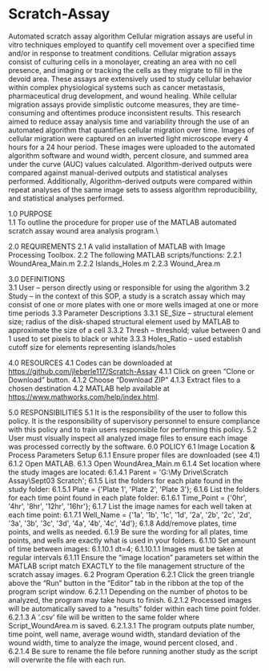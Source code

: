 # Scratch-Assay
Automated scratch assay algorithm
 Cellular migration assays are useful in vitro techniques employed to quantify cell movement over a specified time and/or in response to treatment conditions. Cellular migration assays consist of culturing cells in a monolayer, creating an area with no cell presence, and imaging or tracking the cells as they migrate to fill in the devoid area. These assays are extensively used to study cellular behavior within complex physiological systems such as cancer metastasis, pharmaceutical drug development, and wound healing. While cellular migration assays provide simplistic outcome measures, they are time-consuming and oftentimes produce inconsistent results. This research aimed to reduce assay analysis time and variability through the use of an automated algorithm that quantifies cellular migration over time. Images of cellular migration were captured on an inverted light microscope every 4 hours for a 24 hour period. These images were uploaded to the automated algorithm software and wound width, percent closure, and summed area under the curve (AUC) values calculated. Algorithm-derived outputs were compared against manual-derived outputs and statistical analyses performed. Additionally, Algorithm-derived outputs were compared within repeat analyses of the same image sets to assess algorithm reproducibility, and statistical analyses performed. 


1.0 PURPOSE\
    1.1	To outline the procedure for proper use of the MATLAB automated scratch assay wound area analysis program.\
    
2.0 REQUIREMENTS
    2.1	A valid installation of MATLAB with Image Processing Toolbox.
    2.2	The following MATLAB scripts/functions:
	2.2.1	WoundArea_Main.m
	2.2.2	Islands_Holes.m
	2.2.3	Wound_Area.m

3.0	DEFINITIONS\
	3.1	User – person directly using or responsible for using the algorithm
	3.2	Study – in the context of this SOP, a study is a scratch assay which may consist of one or more plates with one or more wells 						imaged at one or more time periods
	3.3	Parameter Descriptions
		3.3.1	SE_Size – structural element size; radius of the disk-shaped structural element used by MATLAB to approximate the size of a cell
		3.3.2	Thresh – threshold; value between 0 and 1 used to set pixels to black or white
		3.3.3	Holes_Ratio – used establish cutoff size for elements representing islands/holes

4.0	RESOURCES
	4.1	Codes can be downloaded at https://github.com/jleberle117/Scratch-Assay
		4.1.1	Click on green “Clone or Download” button.
		4.1.2	Choose “Download ZIP”
		4.1.3	Extract files to a chosen destination
	4.2	MATLAB help available at https://www.mathworks.com/help/index.html. 

5.0	RESPONSIBILITIES
	5.1	It is the responsibility of the user to follow this policy.  It is the responsibility of supervisory personnel to ensure compliance 	with this policy and to train users responsible for performing this policy.
	5.2	User must visually inspect all analyzed image files to ensure each image was processed correctly by the software.
6.0	POLICY
	6.1	Image Location & Process Parameters Setup
		6.1.1	Ensure proper files are downloaded (see 4.1)
		6.1.2	Open MATLAB.
		6.1.3	Open WoundArea_Main.m
		6.1.4	Set location where the study images are located:
			6.1.4.1	Parent = 'G:\My Drive\Scratch Assay\Sept03 Scratch';
		6.1.5	List the folders for each plate found in the study folder:
			6.1.5.1	Plate = {'Plate 1', 'Plate 2', 'Plate 3'};
		6.1.6	List the folders for each time point found in each plate folder:
			6.1.6.1	Time_Point = {'0hr', '4hr', '8hr', '12hr', '16hr'};
		6.1.7	List the image names for each well taken at each time point:
			6.1.7.1	Well_Name = {'1a', '1b', '1c', '1d', '2a', '2b', '2c', '2d', '3a', '3b', '3c', '3d', '4a', '4b', '4c', '4d'};
		6.1.8	Add/remove plates, time points, and wells as needed. 
		6.1.9	Be sure the wording for all plates, time points, and wells are exactly what is used in your folders.
		6.1.10	Set amount of time between images:
			6.1.10.1	dt=4;
				6.1.10.1.1	Images must be taken at regular intervals
		6.1.11	Ensure the “image location” parameters set within the MATLAB script match EXACTLY to the file management structure of the 							scratch assay images.
	6.2	Program Operation
		6.2.1	Click the green triangle above the “Run” button in the “Editor” tab in the ribbon at the top of the program script window.
			6.2.1.1	Depending on the number of photos to be analyzed, the program may take hours to finish.
			6.2.1.2	Processed images will be automatically saved to a “results” folder within each time point folder.
			6.2.1.3	A ‘.csv’ file will be written to the same folder where Script_WoundArea.m is saved.
				6.2.1.3.1	The program outputs plate number, time point, well name, average wound width, standard deviation of the wound width, time 				to analyze the image, wound percent closed, and .
			6.2.1.4	Be sure to rename the file before running another study as the script will overwrite the file with each run.
